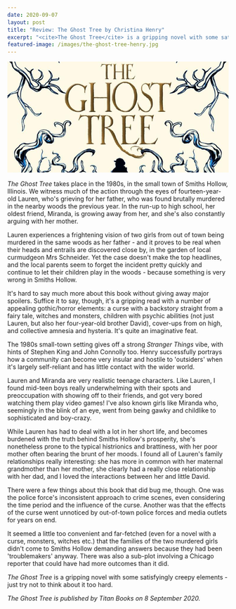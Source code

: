 ```yaml
---
date: 2020-09-07
layout: post
title: "Review: The Ghost Tree by Christina Henry"
excerpt: "<cite>The Ghost Tree</cite> is a gripping novel with some satisfyingly creepy elements - just try not to think about it too hard."
featured-image: /images/the-ghost-tree-henry.jpg
---
```


![The Ghost Tree](/images/the-ghost-tree-henry.jpg)

<cite>The Ghost Tree</cite> takes place in the 1980s, in the small town of Smiths Hollow, Illinois. We witness much of the action through the eyes of fourteen-year-old Lauren, who's grieving for her father, who was found brutally murdered in the nearby woods the previous year. In the run-up to high school, her oldest friend, Miranda, is growing away from her, and she's also constantly arguing with her mother.

Lauren experiences a frightening vision of two girls from out of town being murdered in the same woods as her father - and it proves to be real when their heads and entrails are discovered close by, in the garden of local curmudgeon Mrs Schneider. Yet the case doesn't make the top headlines, and the local parents seem to forget the incident pretty quickly and continue to let their children play in the woods - because something is very wrong in Smiths Hollow.

It's hard to say much more about this book without giving away major spoilers. Suffice it to say, though, it's a gripping read with a number of appealing gothic/horror elements: a curse with a backstory straight from a fairy tale, witches and monsters, children with psychic abilities (not just Lauren, but also her four-year-old brother David), cover-ups from on high, and collective amnesia and hysteria. It's quite an imaginative feat.

The 1980s small-town setting gives off a strong <cite>Stranger Things</cite> vibe, with hints of Stephen King and John Connolly too. Henry successfully portrays how a community can become very insular and hostile to 'outsiders' when it's largely self-reliant and has little contact with the wider world.

Lauren and Miranda are very realistic teenage characters. Like Lauren, I found mid-teen boys really underwhelming with their spots and preoccupation with showing off to their friends, and got very bored watching them play video games! I've also known girls like Miranda who, seemingly in the blink of an eye, went from being gawky and childlike to sophisticated and boy-crazy.

While Lauren has had to deal with a lot in her short life, and becomes burdened with the truth behind Smiths Hollow's prosperity, she's nonetheless prone to the typical histrionics and brattiness, with her poor mother often bearing the brunt of her moods. I found all of Lauren's family relationships really interesting: she has more in common with her maternal grandmother than her mother, she clearly had a really close relationship with her dad, and I loved the interactions between her and little David.

There were a few things about this book that did bug me, though. One was the police force's inconsistent approach to crime scenes, even considering the time period and the influence of the curse. Another was that the effects of the curse went unnoticed by out-of-town police forces and media outlets for years on end.

It seemed a little too convenient and far-fetched (even for a novel with a curse, monsters, witches etc.) that the families of the two murdered girls didn't come to Smiths Hollow demanding answers because they had been 'troublemakers' anyway. There was also a sub-plot involving a Chicago reporter that could have had more outcomes than it did.

<cite>The Ghost Tree</cite> is a gripping novel with some satisfyingly creepy elements - just try not to think about it too hard.

*<cite>The Ghost Tree</cite> is published by Titan Books on 8 September 2020.*
